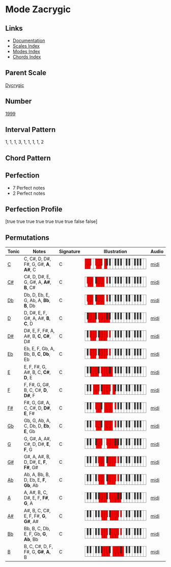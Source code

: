 # Mode Zacrygic

## Links

- [Documentation](README.md)
- [Scales Index](Scales.md)
- [Modes Index](Modes.md)
- [Chords Index](Chords.md)

## Parent Scale

[Dycrygic](ScaleDycrygic.md)

## Number

[1999](https://ianring.com/musictheory/scales/1999)

## Interval Pattern

1, 1, 1, 3, 1, 1, 1, 1, 2

## Chord Pattern



## Perfection

- 7 Perfect notes
- 2 Perfect notes

## Perfection Profile

[true true true true true true true false false]

## Permutations

| Tonic | Notes | Signature | Illustration | Audio |
|-------|-------|-----------|--------------|-------|
| [C](ModeCNaturalZacrygic.md) | C, C#, D, D#, F#, G, G#, **A**, **A#**, C | C | ![CNaturalZacrygic](ModeCNaturalZacrygic.png) | [midi](https://github.com/edipermadi/music/blob/main/docs/ModeCNaturalZacrygic.mid?raw=true) |
| [C#](ModeCSharpZacrygic.md) | C#, D, D#, E, G, G#, A, **A#**, **B**, C# | C | ![CSharpZacrygic](ModeCSharpZacrygic.png) | [midi](https://github.com/edipermadi/music/blob/main/docs/ModeCSharpZacrygic.mid?raw=true) |
| [Db](ModeDFlatZacrygic.md) | Db, D, Eb, E, G, Ab, A, **Bb**, **B**, Db | C | ![DFlatZacrygic](ModeDFlatZacrygic.png) | [midi](https://github.com/edipermadi/music/blob/main/docs/ModeDFlatZacrygic.mid?raw=true) |
| [D](ModeDNaturalZacrygic.md) | D, D#, E, F, G#, A, A#, **B**, **C**, D | C | ![DNaturalZacrygic](ModeDNaturalZacrygic.png) | [midi](https://github.com/edipermadi/music/blob/main/docs/ModeDNaturalZacrygic.mid?raw=true) |
| [D#](ModeDSharpZacrygic.md) | D#, E, F, F#, A, A#, B, **C**, **C#**, D# | C | ![DSharpZacrygic](ModeDSharpZacrygic.png) | [midi](https://github.com/edipermadi/music/blob/main/docs/ModeDSharpZacrygic.mid?raw=true) |
| [Eb](ModeEFlatZacrygic.md) | Eb, E, F, Gb, A, Bb, B, **C**, **Db**, Eb | C | ![EFlatZacrygic](ModeEFlatZacrygic.png) | [midi](https://github.com/edipermadi/music/blob/main/docs/ModeEFlatZacrygic.mid?raw=true) |
| [E](ModeENaturalZacrygic.md) | E, F, F#, G, A#, B, C, **C#**, **D**, E | C | ![ENaturalZacrygic](ModeENaturalZacrygic.png) | [midi](https://github.com/edipermadi/music/blob/main/docs/ModeENaturalZacrygic.mid?raw=true) |
| [F](ModeFNaturalZacrygic.md) | F, F#, G, G#, B, C, C#, **D**, **D#**, F | C | ![FNaturalZacrygic](ModeFNaturalZacrygic.png) | [midi](https://github.com/edipermadi/music/blob/main/docs/ModeFNaturalZacrygic.mid?raw=true) |
| [F#](ModeFSharpZacrygic.md) | F#, G, G#, A, C, C#, D, **D#**, **E**, F# | C | ![FSharpZacrygic](ModeFSharpZacrygic.png) | [midi](https://github.com/edipermadi/music/blob/main/docs/ModeFSharpZacrygic.mid?raw=true) |
| [Gb](ModeGFlatZacrygic.md) | Gb, G, Ab, A, C, Db, D, **Eb**, **E**, Gb | C | ![GFlatZacrygic](ModeGFlatZacrygic.png) | [midi](https://github.com/edipermadi/music/blob/main/docs/ModeGFlatZacrygic.mid?raw=true) |
| [G](ModeGNaturalZacrygic.md) | G, G#, A, A#, C#, D, D#, **E**, **F**, G | C | ![GNaturalZacrygic](ModeGNaturalZacrygic.png) | [midi](https://github.com/edipermadi/music/blob/main/docs/ModeGNaturalZacrygic.mid?raw=true) |
| [G#](ModeGSharpZacrygic.md) | G#, A, A#, B, D, D#, E, **F**, **F#**, G# | C | ![GSharpZacrygic](ModeGSharpZacrygic.png) | [midi](https://github.com/edipermadi/music/blob/main/docs/ModeGSharpZacrygic.mid?raw=true) |
| [Ab](ModeAFlatZacrygic.md) | Ab, A, Bb, B, D, Eb, E, **F**, **Gb**, Ab | C | ![AFlatZacrygic](ModeAFlatZacrygic.png) | [midi](https://github.com/edipermadi/music/blob/main/docs/ModeAFlatZacrygic.mid?raw=true) |
| [A](ModeANaturalZacrygic.md) | A, A#, B, C, D#, E, F, **F#**, **G**, A | C | ![ANaturalZacrygic](ModeANaturalZacrygic.png) | [midi](https://github.com/edipermadi/music/blob/main/docs/ModeANaturalZacrygic.mid?raw=true) |
| [A#](ModeASharpZacrygic.md) | A#, B, C, C#, E, F, F#, **G**, **G#**, A# | C | ![ASharpZacrygic](ModeASharpZacrygic.png) | [midi](https://github.com/edipermadi/music/blob/main/docs/ModeASharpZacrygic.mid?raw=true) |
| [Bb](ModeBFlatZacrygic.md) | Bb, B, C, Db, E, F, Gb, **G**, **Ab**, Bb | C | ![BFlatZacrygic](ModeBFlatZacrygic.png) | [midi](https://github.com/edipermadi/music/blob/main/docs/ModeBFlatZacrygic.mid?raw=true) |
| [B](ModeBNaturalZacrygic.md) | B, C, C#, D, F, F#, G, **G#**, **A**, B | C | ![BNaturalZacrygic](ModeBNaturalZacrygic.png) | [midi](https://github.com/edipermadi/music/blob/main/docs/ModeBNaturalZacrygic.mid?raw=true) |
